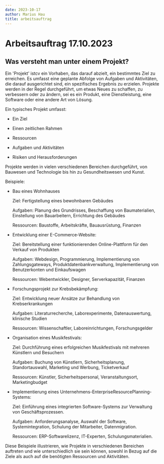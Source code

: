 ```yaml
---
date: 2023-10-17
author: Marius Hau 
title: arbeitsauftrag
---
```

# Arbeitsauftrag 17.10.2023

## Was versteht man unter einem Projekt?

Ein 'Projekt' istcv ein Vorhaben, das darauf abzielt, ein bestimmtes Ziel zu erreichen. Es umfasst eine geplante Abfolge von Aufgaben und Aktivitäten, die darauf ausgerichtet sind, ein spezifisches Ergebnis zu erzielen. Projekte werden in der Regel durchgeführt, um etwas Neues zu schaffen, zu verbessern oder zu ändern, sei es ein Produkt, eine Dienstleistung, eine Software oder eine andere Art von Lösung. 

 

Ein typisches Projekt umfasst:

   - Ein Ziel

   - Einen zeitlichen Rahmen

   - Ressourcen

   - Aufgaben und Aktivitäten

   - Risiken und Herausforderungen

 

Projekte werden in vielen verschiedenen Bereichen durchgeführt, von Bauwesen und Technologie bis hin zu Gesundheitswesen und Kunst.

 

Beispiele:

   - Bau eines Wohnhauses

     Ziel: Fertigstellung eines bewohnbaren Gebäudes

     Aufgaben: Planung des Grundrisses, Beschaffung von Baumaterialien, Einstellung von Bauarbeitern, Errichtung des Gebäudes

     Ressourcen: Baustoffe, Arbeitskräfte, Bauausrüstung, Finanzen

 

   - Entwicklung einer E-Commerce-Website:

     Ziel: Bereitstellung einer funktionierenden Online-Plattform für den Verkauf von Produkten

     Aufgaben: Webdesign, Programmierung, Implementierung von Zahlungsgateways, Produktdatenbankverwaltung, Implementierung von Benutzerkonten und Einkaufswagen

     Ressourcen: Webentwickler, Designer, Serverkapazität, Finanzen

 

   - Forschungsprojekt zur Krebsbekämpfung:

     Ziel: Entwicklung neuer Ansätze zur Behandlung von Krebserkrankungen

     Aufgaben: Literaturrecherche, Laborexperimente, Datenauswertung, klinische Studien

     Ressourcen: Wissenschaftler, Laboreinrichtungen, Forschungsgelder

 

   - Organisation eines Musikfestivals:

     Ziel: Durchführung eines erfolgreichen Musikfestivals mit mehreren Künstlern und Besuchern

     Aufgaben: Buchung von Künstlern, Sicherheitsplanung, Standortauswahl, Marketing und Werbung, Ticketverkauf

     Ressourcen: Künstler, Sicherheitspersonal, Veranstaltungsort, Marketingbudget

 

   - Implementierung eines Unternehmens-EnterpriseResourcePlanning-Systems:

     Ziel: Einführung eines integrierten Software-Systems zur Verwaltung von Geschäftsprozessen.

     Aufgaben: Anforderungsanalyse, Auswahl der Software, Systemintegration, Schulung der Mitarbeiter, Datenmigration.

     Ressourcen: ERP-Softwarelizenz, IT-Experten, Schulungsmaterialien.

     

Diese Beispiele illustrieren, wie Projekte in verschiedenen Bereichen auftreten und wie unterschiedlich sie sein können, sowohl in Bezug auf die Ziele als auch auf die benötigten Ressourcen und Aktivitäten.